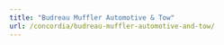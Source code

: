 ```yaml
---
title: "Budreau Muffler Automotive & Tow"
url: /concordia/budreau-muffler-automotive-and-tow/
---
```

